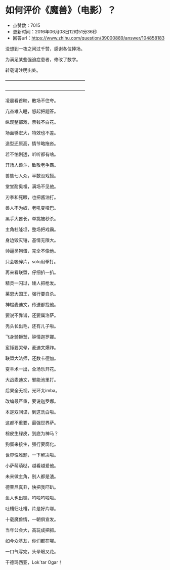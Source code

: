 # 如何评价《魔兽》（电影）？
- 点赞数：7015
- 更新时间：2016年06月08日12时51分36秒
- 回答url：https://www.zhihu.com/question/39000889/answer/104858183
<body>
 <p data-pid="kKZMtOD_">没想到一夜之间过千赞，感谢各位捧场。</p>
 <p data-pid="ETAiR7-q">为满足某些强迫症患者，修改了数字。</p>
 <p data-pid="AoczLAk-">转载请注明出处。</p>
 <p data-pid="Ct3VsR9y">——————————————————</p>
 <p data-pid="w-8sKQTm">——————————————————</p>
 <p data-pid="_X4qR2-v">凌晨看首映，散场不住夸。</p>
 <p data-pid="pIh3aY59">亢奋难入睡，怒起把题答。</p>
 <p data-pid="Uuw_dXtg">纵观整部戏，票钱不白花。</p>
 <p data-pid="uTFlo2Sl">场面够宏大，特效也不差。</p>
 <p data-pid="aMMGESr7">造型还原高，情节略拖沓。</p>
 <p data-pid="mLyXsWc6">若不怕剧透，听听都有啥。</p>
 <p data-pid="zdzZHCpn">开场人兽斗，致敬老争霸。</p>
 <p data-pid="5RMF-P_j">兽族七人众，半数没戏搭。</p>
 <p data-pid="X-CAaAr4">堂堂耐奥祖，满场不见他。</p>
 <p data-pid="5hSKI1J6">刃拳和死眼，也把酱油打。</p>
 <p data-pid="E3wrWasI">兽人不为奴，老吼变哑巴。</p>
 <p data-pid="xXwWctNz">黑手大酋长，单挑被秒杀。</p>
 <p data-pid="uMpzIGZr">主角杜隆坦，整场把戏霸。</p>
 <p data-pid="4RWVqeCh">身边毁灭锤，基情无限大。</p>
 <p data-pid="odB1oeEJ">帅逼吴狗蛋，完全不像他。</p>
 <p data-pid="4l9cs6Vz">只会吸碎片，solo用拳打。</p>
 <p data-pid="HQT6rohJ">再来看联盟，仔细扒一扒。</p>
 <p data-pid="-DUeQ0M3">精灵一闪过，矮人把枪发。</p>
 <p data-pid="0G3HVUpQ">莱恩大国王，强行要自杀。</p>
 <p data-pid="pPlp9ANh">神棍麦迪文，传送都找他。</p>
 <p data-pid="boXwv1Xi">要说不靠谱，还要属洛萨。</p>
 <p data-pid="4F3odMal">秃头长出毛，还有儿子啦。</p>
 <p data-pid="2qGnCeUt">飞身骑狮鹫，钟情迦罗娜。</p>
 <p data-pid="9IV369yo">蛮锤要哭晕，麦迪文爆炸。</p>
 <p data-pid="NOd1F_L2">联盟大法师，还数卡德加。</p>
 <p data-pid="3fkyys6w">变羊术一出，全场乐开花。</p>
 <p data-pid="CNSmqXZK">大战麦迪文，邪能池里打。</p>
 <p data-pid="Qa5GLkVf">后果全无视，光环太imba。</p>
 <p data-pid="fpBANeo1">改编最严重，要说迦罗娜。</p>
 <p data-pid="Y0yIMZcE">本是双间谍，到这洗白啦。</p>
 <p data-pid="Fi51l7er">这都不重要，最强世界萨。</p>
 <p data-pid="-VGmZ2t5">棕皮生绿皮，到底为神马？</p>
 <p data-pid="odiuKM23">狗蛋来接生，强行要腐化。</p>
 <p data-pid="io3IGOnZ">世界性难题，一下解决啦。</p>
 <p data-pid="Se0KSjD2">小萨萌萌哒，越看越爱他。</p>
 <p data-pid="wC1Pf-nB">未来做主角，别人都是渣。</p>
 <p data-pid="hd0-q73o">德莱尼真丑，快把我吓趴。</p>
 <p data-pid="P0n8OKdx">鱼人也出镜，呜啦呜啦啦。</p>
 <p data-pid="ABP0qqq6">吐槽归吐槽，片是好片哪。</p>
 <p data-pid="K00okqtL">十载魔兽情，一朝俱宣发。</p>
 <p data-pid="knelgrPA">当年公会大，高玩成把抓。</p>
 <p data-pid="m1kuhv5X">如今众基友，你们都在哪。</p>
 <p data-pid="4lloKZ40">一口气写完，头晕眼又花。</p>
 <p data-pid="hQnai1We">干德玛西亚，Lok`tar Ogar！</p>
</body>